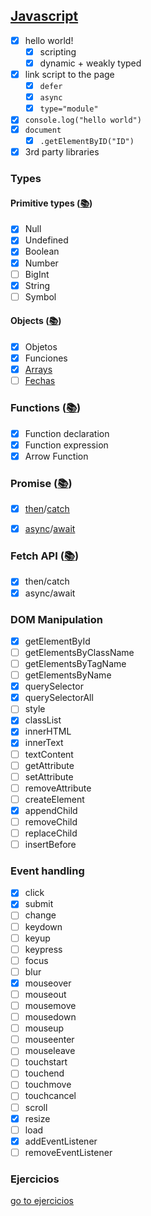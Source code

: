 ## [Javascript](https://github.com/yurigo/javascript)

- [x] hello world!
  - [x] scripting
  - [x] dynamic + weakly typed
- [x] link script to the page
  - [x] `defer`
  - [x] `async`
  - [x] `type="module"`
- [x] `console.log("hello world")`
- [x] `document`
  - [x] `.getElementByID("ID")`
- [x] 3rd party libraries

### Types

#### Primitive types ([📚](https://developer.mozilla.org/en-US/docs/Web/JavaScript/Guide/Data_structures#primitive_values))

- [x] Null
- [x] Undefined
- [x] Boolean
- [x] Number
- [ ] BigInt
- [x] String
- [ ] Symbol

#### Objects ([📚](https://developer.mozilla.org/en-US/docs/Web/JavaScript/Reference/Global_Objects/Object))

- [x] Objetos
- [x] Funciones
- [x] [Arrays](https://developer.mozilla.org/en-US/docs/Web/JavaScript/Reference/Global_Objects/Array)
- [ ] [Fechas](https://developer.mozilla.org/en-US/docs/Web/JavaScript/Reference/Global_Objects/Date)

### Functions ([📚](https://developer.mozilla.org/en-US/docs/Web/JavaScript/Guide/Functions))

- [x] Function declaration
- [x] Function expression
- [x] Arrow Function

### Promise ([📚](https://developer.mozilla.org/en-US/docs/Web/JavaScript/Reference/Global_Objects/Promise))

- [x] [then](https://developer.mozilla.org/en-US/docs/Web/JavaScript/Reference/Global_Objects/Promise/then)/[catch](https://developer.mozilla.org/en-US/docs/Web/JavaScript/Reference/Global_Objects/Promise/catch)

- [x] [async](https://developer.mozilla.org/en-US/docs/Web/JavaScript/Reference/Statements/async_function)/[await](https://developer.mozilla.org/en-US/docs/Web/JavaScript/Reference/Operators/await)

### Fetch API ([📚](https://developer.mozilla.org/en-US/docs/Web/API/Fetch_API))

- [x] then/catch
- [x] async/await

### DOM Manipulation

- [x] getElementById
- [ ] getElementsByClassName
- [ ] getElementsByTagName
- [ ] getElementsByName
- [x] querySelector
- [x] querySelectorAll
- [ ] style
- [x] classList
- [x] innerHTML
- [x] innerText
- [ ] textContent
- [ ] getAttribute
- [ ] setAttribute
- [ ] removeAttribute
- [ ] createElement
- [x] appendChild
- [ ] removeChild
- [ ] replaceChild
- [ ] insertBefore

### Event handling

- [x] click
- [x] submit
- [ ] change
- [ ] keydown
- [ ] keyup
- [ ] keypress
- [ ] focus
- [ ] blur
- [x] mouseover
- [ ] mouseout
- [ ] mousemove
- [ ] mousedown
- [ ] mouseup
- [ ] mouseenter
- [ ] mouseleave
- [ ] touchstart
- [ ] touchend
- [ ] touchmove
- [ ] touchcancel
- [ ] scroll
- [x] resize
- [ ] load
- [x] addEventListener
- [ ] removeEventListener

### Ejercicios

[go to ejercicios]()